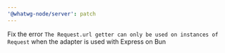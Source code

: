 ```yaml
---
'@whatwg-node/server': patch
---
```


Fix the error `The Request.url getter can only be used on instances of Request` when the adapter is
used with Express on Bun
